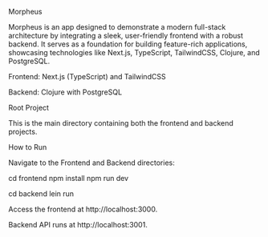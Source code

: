Morpheus

Morpheus is an app designed to demonstrate a modern full-stack architecture by integrating a sleek, user-friendly frontend with a robust backend. It serves as a foundation for building feature-rich applications, showcasing technologies like Next.js, TypeScript, TailwindCSS, Clojure, and PostgreSQL.

Frontend: Next.js (TypeScript) and TailwindCSS

Backend: Clojure with PostgreSQL

Root Project

This is the main directory containing both the frontend and backend projects.

How to Run

Navigate to the Frontend and Backend directories:

cd frontend
npm install
npm run dev

cd backend
lein run

Access the frontend at http://localhost:3000.

Backend API runs at http://localhost:3001.
